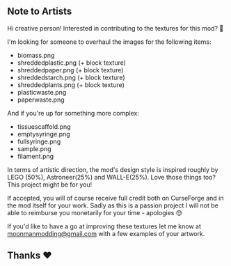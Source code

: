 ## Note to Artists

Hi creative person! Interested in contributing to the textures for this mod? 🎨

I'm looking for someone to overhaul the images for the following items:

- biomass.png
- shreddedplastic.png (+ block texture)
- shreddedpaper.png (+ block texture)
- shreddedstarch.png (+ block texture)
- shreddedplants.png (+ block texture)
- plasticwaste.png
- paperwaste.png

And if you're up for something more complex:

- tissuescaffold.png
- emptysyringe.png
- fullsyringe.png
- sample.png
- filament.png

In terms of artistic direction, the mod's design style is inspired roughly by LEGO (50%), Astroneer(25%) and WALL-E(25%). Love those things too? This project might be for you! 

If accepted, you will of course receive full credit both on CurseForge and in the mod itself for your work. Sadly as this is a passion project I will not be able to reimburse you monetarily for your time - apologies 😓

If you'd like to have a go at improving these textures let me know at moonmanmodding@gmail.com with a few examples of your artwork.

## Thanks ❤
